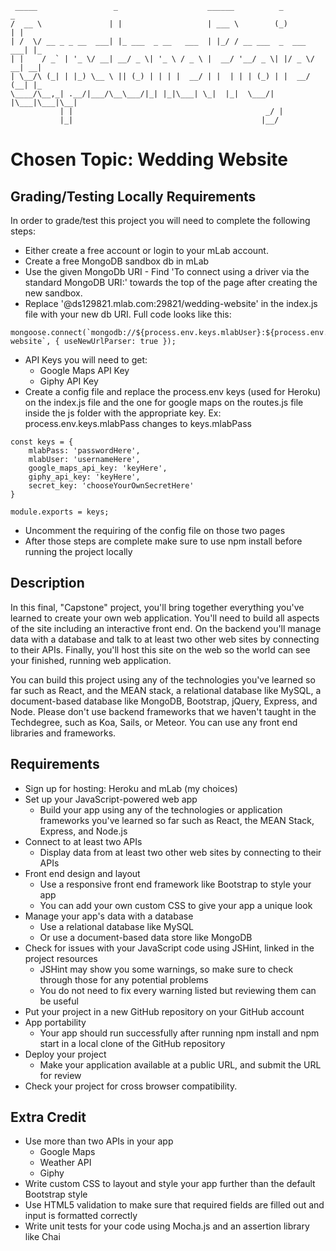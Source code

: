 ```
 _____                 _                    ______          _           _   
/  __ \               | |                   | ___ \        (_)         | |  
| /  \/ __ _ _ __  ___| |_ ___  _ __   ___  | |_/ / __ ___  _  ___  ___| |_
| |    / _` | '_ \/ __| __/ _ \| '_ \ / _ \ |  __/ '__/ _ \| |/ _ \/ __| __|
| \__/\ (_| | |_) \__ \ || (_) | | | |  __/ | |  | | | (_) | |  __/ (__| |_
\____/\__,_| .__/|___/\__\___/|_| |_|\___| \_|  |_|  \___/| |\___|\___|\__|
           | |                                           _/ |              
           |_|                                          |__/               
```


# Chosen Topic: Wedding Website

## Grading/Testing Locally Requirements


In order to grade/test this project you will need to complete the following steps:
- Either create a free account or login to your mLab account.
- Create a free MongoDB sandbox db in mLab
- Use the given MongoDb URI - Find 'To connect using a driver via the standard MongoDB URI:' towards the top of the page after creating the new sandbox.
- Replace '@ds129821.mlab.com:29821/wedding-website' in the index.js file with your new db URI. Full code looks like this:
```
mongoose.connect(`mongodb://${process.env.keys.mlabUser}:${process.env.keys.mlabPass}@ds129821.mlab.com:29821/wedding-website`, { useNewUrlParser: true });
```
- API Keys you will need to get:
  - Google Maps API Key
  - Giphy API Key
- Create a config file and replace the process.env keys (used for Heroku) on the index.js file and the one for google maps on the routes.js file inside the js folder with the appropriate key. Ex: process.env.keys.mlabPass changes to keys.mlabPass
```
const keys = {
    mlabPass: 'passwordHere',
    mlabUser: 'usernameHere',
    google_maps_api_key: 'keyHere',
    giphy_api_key: 'keyHere',
    secret_key: 'chooseYourOwnSecretHere'
}

module.exports = keys;
```
- Uncomment the requiring of the config file on those two pages
- After those steps are complete make sure to use npm install before running the project locally


## Description


In this final, "Capstone" project, you'll bring together everything you've learned to create your own web application. You'll need to build all aspects of the site including an interactive front end. On the backend you'll manage data with a database and talk to at least two other web sites by connecting to their APIs. Finally, you'll host this site on the web so the world can see your finished, running web application.

You can build this project using any of the technologies you've learned so far such as React, and the MEAN stack, a relational database like MySQL, a document-based database like MongoDB, Bootstrap, jQuery, Express, and Node. Please don't use backend frameworks that we haven't taught in the Techdegree, such as Koa, Sails, or Meteor. You can use any front end libraries and frameworks.


## Requirements


- Sign up for hosting: Heroku and mLab (my choices)
- Set up your JavaScript-powered web app
  - Build your app using any of the technologies or application frameworks you've learned so far such as React, the MEAN Stack, Express, and Node.js
- Connect to at least two APIs
  - Display data from at least two other web sites by connecting to their APIs
- Front end design and layout
  - Use a responsive front end framework like Bootstrap to style your app
  - You can add your own custom CSS to give your app a unique look
- Manage your app's data with a database
  - Use a relational database like MySQL
  - Or use a document-based data store like MongoDB
- Check for issues with your JavaScript code using JSHint, linked in the project resources
  - JSHint may show you some warnings, so make sure to check through those for any potential problems
  - You do not need to fix every warning listed but reviewing them can be useful
- Put your project in a new GitHub repository on your GitHub account
- App portability
  - Your app should run successfully after running npm install and npm start in a local clone of the GitHub repository
- Deploy your project
  - Make your application available at a public URL, and submit the URL for review
- Check your project for cross browser compatibility.


## Extra Credit


- Use more than two APIs in your app
  - Google Maps
  - Weather API
  - Giphy
- Write custom CSS to layout and style your app further than the default Bootstrap style
- Use HTML5 validation to make sure that required fields are filled out and input is formatted correctly
- Write unit tests for your code using Mocha.js and an assertion library like Chai
